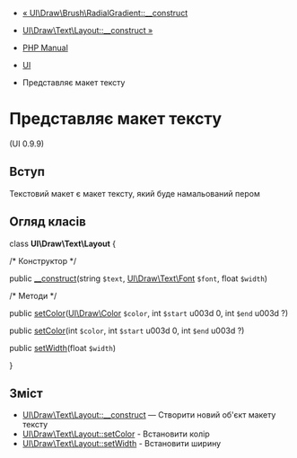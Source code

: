 - [« UI\Draw\Brush\RadialGradient::\_\_construct](ui-draw-brush-radialgradient.construct.md)
- [UI\Draw\Text\Layout::\_\_construct »](ui-draw-text-layout.construct.md)

- [PHP Manual](index.md)
- [UI](book.ui.md)
- Представляє макет тексту

# Представляє макет тексту

(UI 0.9.9)

## Вступ

Текстовий макет є макет тексту, який буде намальований
пером

## Огляд класів

class **UI\Draw\Text\Layout** {

/\* Конструктор \*/

public [\_\_construct](ui-draw-text-layout.construct.md)(string
`$text`, [UI\Draw\Text\Font](class.ui-draw-text-font.md) `$font`,
float `$width`)

/\* Методи \*/

public
[setColor](ui-draw-text-layout.setcolor.md)([UI\Draw\Color](class.ui-draw-color.md)
`$color`, int `$start` u003d 0, int `$end` u003d ?)

public [setColor](ui-draw-text-layout.setcolor.md)(int `$color`, int
`$start` u003d 0, int `$end` u003d ?)

public [setWidth](ui-draw-text-layout.setwidth.md)(float `$width`)

}

## Зміст

- [UI\Draw\Text\Layout::\_\_construct](ui-draw-text-layout.construct.md)
— Створити новий об'єкт макету тексту
- [UI\Draw\Text\Layout::setColor](ui-draw-text-layout.setcolor.md) -
Встановити колір
- [UI\Draw\Text\Layout::setWidth](ui-draw-text-layout.setwidth.md) -
Встановити ширину
